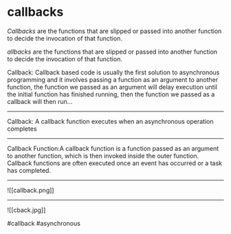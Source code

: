 # callbacks
 _Callbacks_ are the functions that are slipped or passed into another function to decide the invocation of that function.

_allbacks_ are the functions that are slipped or passed into another function to decide the invocation of that function.

Callback: Callback based code is usually the first solution to asynchronous programming and it involves passing a function as an argument to another function, the function we passed as an argument will delay execution until the initial function has finished running, then the function we passed as a callback will then run...
***
Callback: A callback function executes when an asynchronous operation completes

<hr>  
Callback Function:A callback function is a function passed as an argument to another function, which is then invoked inside the outer function. Callback functions are often executed once an event has occurred or a task has completed.
<hr>
![[callback.png]]

***
![[cback.jpg]]

#callback #asynchronous  